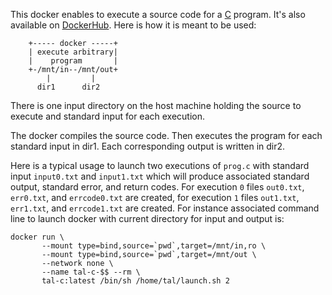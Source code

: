 This docker enables to execute a source code for a [C](https://en.wikipedia.org/wiki/C_(programming_language)) program. It's also available on [DockerHub](https://hub.docker.com/r/fderepas/tal-c). Here is how it is meant to be used:

```
    +----- docker -----+
    | execute arbitrary|
    |    program       |
    +-/mnt/in--/mnt/out+
        |         |
      dir1      dir2   
```
There is one input directory on the host machine holding the source to execute and standard input for each execution.

The docker compiles the source code. Then executes the program for each standard input in dir1. Each corresponding output is written in dir2.

Here is a typical usage to launch two executions of ```prog.c``` with standard input ```input0.txt``` and ```input1.txt``` which will produce  associated standard output, standard error, and return codes. For execution ```0``` files ```out0.txt```, ```err0.txt```, and ```errcode0.txt``` are created, for execution ```1``` files ```out1.txt```, ```err1.txt```, and ```errcode1.txt``` are created. For instance associated command line to launch docker with current directory for input and output is:
```
docker run \
       --mount type=bind,source=`pwd`,target=/mnt/in,ro \
       --mount type=bind,source=`pwd`,target=/mnt/out \
       --network none \
       --name tal-c-$$ --rm \
       tal-c:latest /bin/sh /home/tal/launch.sh 2
```